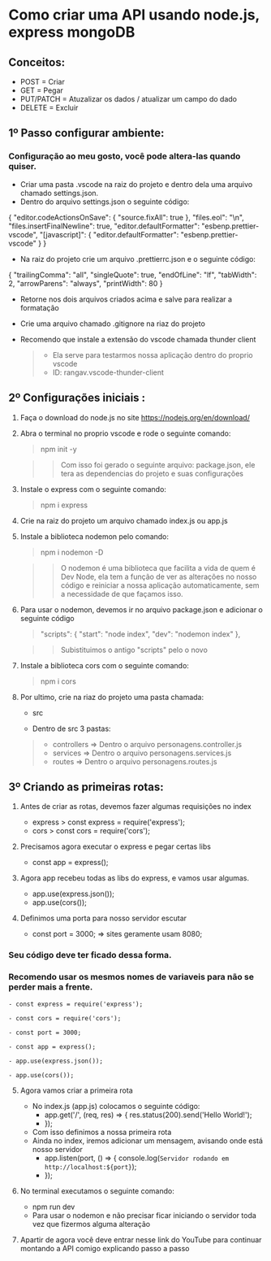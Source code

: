 # Como criar uma API usando node.js, express mongoDB

## Conceitos:

- POST = Criar
- GET = Pegar
- PUT/PATCH = Atuzalizar os dados / atualizar um campo do dado
- DELETE = Excluir

## 1º Passo configurar ambiente:

### Configuração ao meu gosto, você pode altera-las quando quiser.

- Criar uma pasta .vscode na raiz do projeto e dentro dela uma arquivo chamado settings.json.
- Dentro do arquivo settings.json o seguinte código:

{
"editor.codeActionsOnSave": {
"source.fixAll": true
},
"files.eol": "\n",
"files.insertFinalNewline": true,
"editor.defaultFormatter": "esbenp.prettier-vscode",
"[javascript]": {
"editor.defaultFormatter": "esbenp.prettier-vscode"
}
}

- Na raiz do projeto crie um arquivo .prettierrc.json e o seguinte código:

{
"trailingComma": "all",
"singleQuote": true,
"endOfLine": "lf",
"tabWidth": 2,
"arrowParens": "always",
"printWidth": 80
}

- Retorne nos dois arquivos criados acima e salve para realizar a formatação

- Crie uma arquivo chamado .gitignore na riaz do projeto

- Recomendo que instale a extensão do vscode chamada thunder client
  > - Ela serve para testarmos nossa aplicação dentro do proprio vscode
  > - ID: rangav.vscode-thunder-client

## 2º Configurações iniciais :

1.  Faça o download do node.js no site https://nodejs.org/en/download/
2.  Abra o terminal no proprio vscode e rode o seguinte comando:

    > npm init -y

    > > Com isso foi gerado o seguinte arquivo: package.json, ele tera as dependencias do projeto e suas configurações

3.  Instale o express com o seguinte comando:
    > npm i express
4.  Crie na raiz do projeto um arquivo chamado index.js ou app.js
5.  Instale a biblioteca nodemon pelo comando:

    > npm i nodemon -D

    > > O nodemon é uma biblioteca que facilita a vida de quem é Dev Node, ela tem a função de ver as alterações no nosso código e reiniciar a nossa aplicação automaticamente, sem a necessidade de que façamos isso.

6.  Para usar o nodemon, devemos ir no arquivo package.json e adicionar o seguinte código

    > "scripts": {
    > "start": "node index",
    > "dev": "nodemon index"
    > },

    > > Subistituimos o antigo "scripts" pelo o novo

7.  Instale a biblioteca cors com o seguinte comando:

    > npm i cors

8.  Por ultimo, crie na riaz do projeto uma pasta chamada:

    - src

    - Dentro de src 3 pastas:

    > - controllers => Dentro o arquivo personagens.controller.js
    > - services => Dentro o arquivo personagens.services.js
    > - routes => Dentro o arquivo personagens.routes.js

## 3º Criando as primeiras rotas:

1. Antes de criar as rotas, devemos fazer algumas requisições no index

   - express > const express = require('express');
   - cors > const cors = require('cors');

2. Precisamos agora executar o express e pegar certas libs

   - const app = express();

3. Agora app recebeu todas as libs do express, e vamos usar algumas.

   - app.use(express.json());
   - app.use(cors());

4. Definimos uma porta para nosso servidor escutar
   - const port = 3000; => sites geramente usam 8080;

### Seu código deve ter ficado dessa forma.

### Recomendo usar os mesmos nomes de variaveis para não se perder mais a frente.

    - const express = require('express');

    - const cors = require('cors');

    - const port = 3000;

    - const app = express();

    - app.use(express.json());

    - app.use(cors());

5. Agora vamos criar a primeira rota

   - No index.js (app.js) colocamos o seguinte código:
     - app.get('/', (req, res) => {
       res.status(200).send('Hello World!');
     - });
   - Com isso definimos a nossa primeira rota
   - Ainda no index, iremos adicionar um mensagem, avisando onde está nosso servidor
     - app.listen(port, () => {
       console.log(`Servidor rodando em http://localhost:${port}`);
     - });

6. No terminal executamos o seguinte comando:

   - npm run dev
   - Para usar o nodemon e não precisar ficar iniciando o servidor toda vez que fizermos alguma alteração

7. Apartir de agora você deve entrar nesse link do YouTube para continuar montando a API comigo explicando passo a passo
